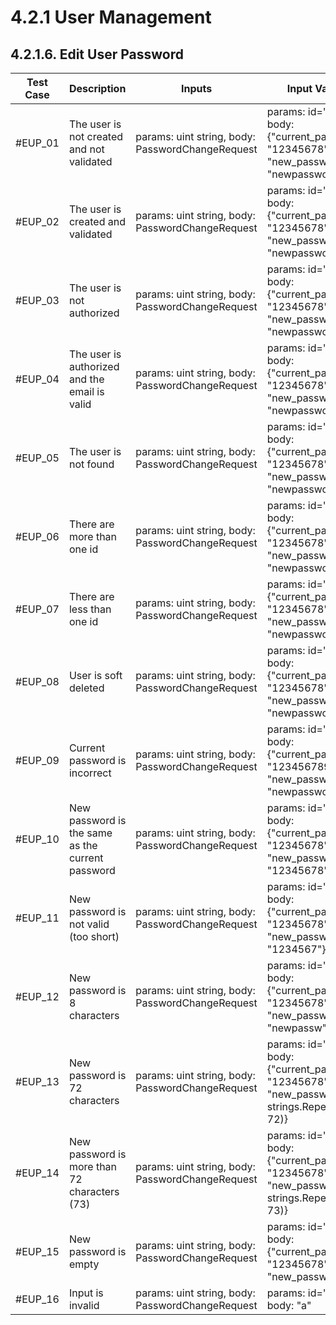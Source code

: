 # 4.2.1 User Management

## 4.2.1.6. Edit User Password

| **Test Case** | **Description** | **Inputs**     | **Input Values**                                                                            | **Expected Results**             | **Pass/Fail/Untested** |
|---------------------------------------|------|----------|---------------------------------------------------------------------------------------------------|--------------------------------------|------------------------|
| #EUP_01                   | The user is not created and not validated | params: uint string, body: PasswordChangeRequest | params: id="1", body: {"current_password": "12345678", "new_password": "newpassword"} | StatusNotFound |  Untested|
| #EUP_02 | The user is created and validated | params: uint string, body: PasswordChangeRequest | params: id="1", body: {"current_password": "12345678", "new_password": "newpassword"} | StatusOK |  Untested|
| #EUP_03 | The user is not authorized | params: uint string, body: PasswordChangeRequest | params: id="1", body: {"current_password": "12345678", "new_password": "newpassword"} | StatusUnauthorized |  Untested|
| #EUP_04 | The user is authorized and the email is valid | params: uint string, body: PasswordChangeRequest | params: id="1", body: {"current_password": "12345678", "new_password": "newpassword"} | StatusOK |  Untested|
| #EUP_05 | The user is not found | params: uint string, body: PasswordChangeRequest | params: id="2", body: {"current_password": "12345678", "new_password": "newpassword"} | StatusNotFound |  Untested|
| #EUP_06 | There are more than one id | params: uint string, body: PasswordChangeRequest | params: id="1,4", body: {"current_password": "12345678", "new_password": "newpassword"} | StatusBadRequest |  Untested|
| #EUP_07 | There are less than one id | params: uint string, body: PasswordChangeRequest | params: id="", body: {"current_password": "12345678", "new_password": "newpassword"} | StatusBadRequest |  Untested|
| #EUP_08 | User is soft deleted | params: uint string, body: PasswordChangeRequest | params: id="1", body: {"current_password": "12345678", "new_password": "newpassword"} | StatusForbidden |  Untested|
| #EUP_09 | Current password is incorrect | params: uint string, body: PasswordChangeRequest | params: id="1", body: {"current_password": "123456789", "new_password": "newpassword"} | StatusUnauthorized |  Untested|
| #EUP_10 | New password is the same as the current password | params: uint string, body: PasswordChangeRequest | params: id="1", body: {"current_password": "12345678", "new_password": "12345678"} | StatusUnauthorized |  Untested|
| #EUP_11 | New password is not valid (too short) | params: uint string, body: PasswordChangeRequest | params: id="1", body: {"current_password": "12345678", "new_password": "1234567"} | StatusBadRequest |  Untested|
| #EUP_12 | New password is 8 characters | params: uint string, body: PasswordChangeRequest | params: id="1", body: {"current_password": "12345678", "new_password": "newpassw"} | StatusOK |  Untested|
| #EUP_13 | New password is 72 characters | params: uint string, body: PasswordChangeRequest | params: id="1", body: {"current_password": "12345678", "new_password": strings.Repeat("a", 72)} | StatusOK |  Untested|
| #EUP_14 | New password is more than 72 characters (73) | params: uint string, body: PasswordChangeRequest | params: id="1", body: {"current_password": "12345678", "new_password": strings.Repeat("a", 73)} | StatusBadRequest |  Untested|
| #EUP_15 | New password is empty | params: uint string, body: PasswordChangeRequest | params: id="1", body: {"current_password": "12345678", "new_password": ""} | StatusBadRequest |  Untested|
| #EUP_16 | Input is invalid | params: uint string, body: PasswordChangeRequest | params: id="1", body: "a" | StatusBadRequest |  Untested|